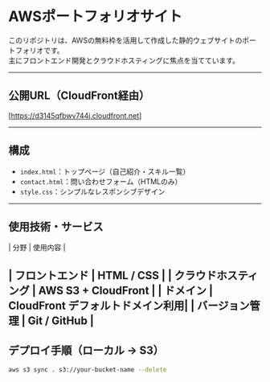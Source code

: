 # AWSポートフォリオサイト

このリポジトリは、AWSの無料枠を活用して作成した静的ウェブサイトのポートフォリオです。  
主にフロントエンド開発とクラウドホスティングに焦点を当てています。

---

##  公開URL（CloudFront経由）
[https://d3145qfbwv744j.cloudfront.net]

---

##  構成

- `index.html`：トップページ（自己紹介・スキル一覧）
- `contact.html`：問い合わせフォーム（HTMLのみ）
- `style.css`：シンプルなレスポンシブデザイン

---

## 使用技術・サービス

| 分野 | 使用内容 |

| フロントエンド | HTML / CSS |
| クラウドホスティング | AWS S3 + CloudFront |
| ドメイン | CloudFront デフォルトドメイン利用|
| バージョン管理 | Git / GitHub |
---

## デプロイ手順（ローカル → S3）

```bash
aws s3 sync . s3://your-bucket-name --delete
